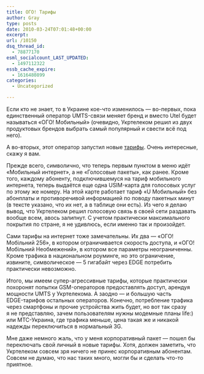 ```yaml
---
title: ОГО! Тарифы
author: Gray
type: posts
date: 2010-03-24T07:01:48+00:00
excerpt:
url: /10150
dsq_thread_id:
  - 78877170
esml_socialcount_LAST_UPDATED:
  - 1497112322
essb_cache_expire:
  - 1616480899
categories:
  - Uncategorized

---
```








Если кто не&nbsp;знает, то&nbsp;в&nbsp;Украине <nobr>кое-что</nobr> изменилось&nbsp;&mdash; <nobr>во-первых</nobr>, пока единственный оператор <nobr>UMTS-связи</nobr> меняет бренд и&nbsp;вместо Utel будет называться &laquo;ОГО! Мобильный&raquo; (очевидно, Укртелеком решил из&nbsp;двух продуктовых брендов выбрать самый популярный и&nbsp;свести всё под него).

А&nbsp;<nobr>во-вторых</nobr>, этот оператор запустил новые <a href="http://www.ukrtelecom.ua/services/customers/mobile/tariff/internet" target="_blank">тарифы</a>. Очень интересные, скажу я&nbsp;вам.

Прежде всего, символично, что теперь первым пунктом в&nbsp;меню идёт &laquo;Мобильный интернет&raquo;, а&nbsp;не&nbsp;&laquo;Голосовые пакеты&raquo;, как ранее. Кроме того, каждому абоненту, подключившемуся на&nbsp;тариф мобильного интернета, теперь выдаётся еще одна <nobr>USIM-карта</nobr> для голосовых услуг по&nbsp;этому&nbsp;же номеру. На&nbsp;этой карте работает тариф &laquo;U&nbsp;Мобильный&raquo; без абонплаты и&nbsp;противоречивой информацией по&nbsp;поводу пакетных минут (в&nbsp;тексте указано, что их&nbsp;нет, а&nbsp;в&nbsp;таблице они есть). Из&nbsp;чего я&nbsp;делаю вывод, что Укртелеком решил голосовую связь в&nbsp;своей сети раздавать вообще всем, авось залипнут. С&nbsp;учетом практически максимального покрытия по&nbsp;стране, я&nbsp;не&nbsp;удивлюсь, если именно так и&nbsp;произойдет.

Сами тарифы на&nbsp;интернет тоже замечательны. Их&nbsp;два&nbsp;&mdash; &laquo;ОГО! Мобільний 256&raquo;, в&nbsp;котором ограничивается скорость доступа, и&nbsp;&laquo;ОГО! Мобільний Необмежений&raquo;, в&nbsp;котором все параметры неограниченны. Кроме трафика в&nbsp;национальном роуминге, но&nbsp;это ограничение, извините, символическое&nbsp;&mdash; 5 гигабайт через EDGE потребить практически невозможно.

Итого, мы&nbsp;имеем супер-агрессивные тарифы, которые практически похоронят попытки <nobr>GSM-операторов</nobr> предоставлять доступ, арендуя мощности UMTS у&nbsp;Укртелекома. А&nbsp;заодно&nbsp;&mdash; и&nbsp;большую часть <nobr>EDGE-тарифов</nobr> остальных операторов. Конечно, потребление трафика через смартфоны и&nbsp;прочие устройства жить будет, но&nbsp;вот так сразу я&nbsp;не&nbsp;представляю, зачем пользователям нужны модемные планы life:) или <nobr>МТС-Украина</nobr>, где трафика меньше, цена такая&nbsp;же и&nbsp;никакой надежды переключиться в&nbsp;нормальный 3G.

Мне даже немного жаль, что у&nbsp;меня корпоративный пакет&nbsp;&mdash; пошел&nbsp;бы переключать свой личный в&nbsp;новые тарифы. Хотя, должен заметить, что Укртелеком совсем зря ничего не&nbsp;принес корпоративным абонентам. Совсем не&nbsp;думаю, что нас таких много, могли&nbsp;бы и&nbsp;сделать <nobr>что-то</nobr> приятное.